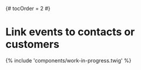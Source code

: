 {# tocOrder = 2 #}

# Link events to contacts or customers

{% include 'components/work-in-progress.twig' %}